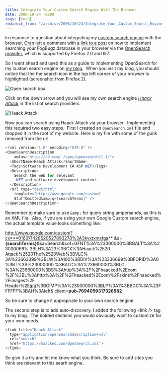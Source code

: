 ```yaml
---
title: Integrate Your Custom Search Engine With The Browser
date: 2006-10-24 -0800
tags: [tech]
redirect_from: "/archive/2006/10/23/Integrate_Your_Custom_Search_Engine_With_The_Browser.aspx/"
---
```


In response to question about integrating my [custom search
engine](https://haacked.com/archive/2006/10/23/My_Very_Own_Search_Engine.aspx "Custom Search Engine")
with the browser, [Oran](http://orand.blogspot.com/ "Oran's Blog") left
a comment with a [link to a
post](http://orand.blogspot.com/2006/02/fogbugz-browser-search-integration.html "Intgrate Search")
on how to implement searching your FogBugz database in your browser via
the [OpenSearch provider](http://opensearch.a9.com/ "A9 OpenSearch"),
which is supported by Firefox 2.0 and IE7.

So I went ahead and used this as a guide to implementing OpenSearch for
my custom search engine on [my blog](https://haacked.com/ "My Blog"). 
When you visit my blog, you should notice that the the search icon in
the top left corner of your browser is highlighted (screenshot from
Firefox 2).

![Open search
box.](https://haacked.com/images/haacked_com/WindowsLiveWriter/IntegrateYourCustomSearchEngineWithTheBr_CE08/OpenSearchBox4.png)

Click on the down arrow and you will see my own search engine *[Haack
Attack](https://haacked.com/archive/2006/10/23/My_Very_Own_Search_Engine.aspx "My Very Own Search Engine")*
in the list of search providers.

![Haack
Attack](https://haacked.com/images/haacked_com/WindowsLiveWriter/IntegrateYourCustomSearchEngineWithTheBr_CE08/HaackSearchProviderInList4.png)

Now you can search using Haack Attack via your browser.  Implementing
this required two easy steps.  First I created an `OpenSearch.xml` file
and dropped it in the root of my website. Here is my file with some of
the gunk removed from the url.

```csharp
<?xml version="1.0" encoding="UTF-8" ?>
<OpenSearchDescription 
    xmlns="http://a9.com/-/spec/opensearch/1.1/">
  <ShortName>Haack Attack</ShortName>
  <Tags>Software Development C# ASP.NET</Tags>
  <Description>
    Search the web for relevant 
    .NET and software development content.
  </Description>
  <Url type="text/html" 
    template="http://www.google.com/custom?
    StuffOmitted&amp;q={searchTerms}" />
</OpenSearchDescription>
```

Remember to make sure to use `&amp;` for query string ampersands, as
this is an XML file.  Also, if you are using your own Google Custom
search engine, the actual template value looks something like:

http://www.google.com/custom?cx=**016071428520527893278%3A3kvxtxmsfga**
&q=**{searchTerms}**&sa=Search&cof=GFNT%3A%23000000%3BGALT%3A%23000066%
3BLH%3A23%3BCX%3AHaack%2520 Attack%2520The%2520Web%3BVLC%
3A%23663399%3BLW%3A100%3BDIV%3A%23336699%3BFORID%3A0%3BT%3A%23000000
%3BALC%3A%23660000%3BLC %3A%23660000%3BS%3Ahttp%3A%2F%2Fhaacked%2Ecom
%2F%3BL%3Ahttp%3A%2F%2Fhaacked%2Ecom%2Fskins%2Fhaacked%2Fimages%2F
Header%2Ejpg%3BGIMP%3A%23000000%3BLP%3A1%3BBGC%3A%23FFFFFF%3BAH%3Aleft&
client=**pub-7694059317326582**

So be sure to change it appropriate to your own search engine.

The second step is to add auto-discovery. I added the following \<link
/\> tag to my blog.  The bolded sections you would obviously want to
customize for your own needs.

```csharp
<link title="Haack Attack" 
  type="application/opensearchdescription+xml" 
  rel="search" 
  href="https://haacked.com/OpenSearch.xml">
</link>
```

So give it a try and let me know what you think. Be sure to add sites
you think are relevant to this searh engine.


